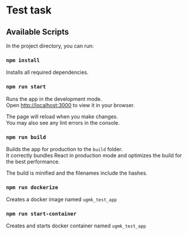 # Test task

## Available Scripts

In the project directory, you can run:

### `npm install`

Installs all required dependencies.

### `npm run start`

Runs the app in the development mode.\
Open [http://localhost:3000](http://localhost:3000) to view it in your browser.

The page will reload when you make changes.\
You may also see any lint errors in the console.

### `npm run build`

Builds the app for production to the `build` folder.\
It correctly bundles React in production mode and optimizes the build for the best performance.

The build is minified and the filenames include the hashes.

### `npm run dockerize`

Creates a docker image named `ugmk_test_app`

### `npm run start-container`

Creates and starts docker container named `ugmk_test_app`
